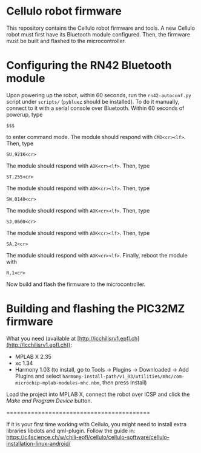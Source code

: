 Cellulo robot firmware
======================

This repository contains the Cellulo robot firmware and tools. A new Cellulo robot must first have its Bluetooth module configured. Then, the firmware must be built and flashed to the microcontroller.

Configuring the RN42 Bluetooth module
=====================================

Upon powering up the robot, within 60 seconds, run the `rn42-autoconf.py` script under `scripts/` (`pybluez` should be installed). To do it manually, connect to it with a serial console over Bluetooth. Within 60 seconds of powerup, type

```
$$$
```

to enter command mode. The module should respond with `CMD<cr><lf>`. Then, type

```
SU,921K<cr>
```

The module should respond with `AOK<cr><lf>`. Then, type

```
ST,255<cr>
```

The module should respond with `AOK<cr><lf>`. Then, type

```
SW,0140<cr>
```

The module should respond with `AOK<cr><lf>`. Then, type

```
SJ,0600<cr>

```
The module should respond with `AOK<cr><lf>`. Then, type

```
SA,2<cr>
```

The module should respond with `AOK<cr><lf>`. Finally, reboot the module with

```
R,1<cr>
```

Now build and flash the firmware to the microcontroller.

Building and flashing the PIC32MZ firmware
==========================================
What you need (available at [http://icchilisrv1.epfl.ch](http://icchilisrv1.epfl.ch)):

  - MPLAB X 2.35
  - xc 1.34
  - Harmony 1.03 (to install, go to Tools -> Plugins -> Downloaded -> Add Plugins and select `harmony-install-path/v1_03/utilities/mhc/com-microchip-mplab-modules-mhc.nbm`, then press Install)

Load the project into MPLAB X, connect the robot over ICSP and click the *Make and Program Device* button.


=========================================

If it is your first time working with Cellulo, you might need to install extra libraries libdots and qml-plugin.
Follow the guide in: https://c4science.ch/w/chili-epfl/cellulo/cellulo-software/cellulo-installation-linux-android/
